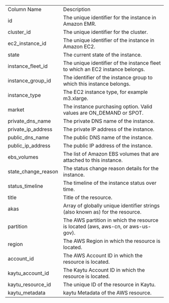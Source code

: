 <table>
	<tr><td>Column Name</td><td>Description</td></tr>
	<tr><td>id</td><td>The unique identifier for the instance in Amazon EMR.</td></tr>
	<tr><td>cluster_id</td><td>The unique identifier for the cluster.</td></tr>
	<tr><td>ec2_instance_id</td><td>The unique identifier of the instance in Amazon EC2.</td></tr>
	<tr><td>state</td><td>The current state of the instance.</td></tr>
	<tr><td>instance_fleet_id</td><td>The unique identifier of the instance fleet to which an EC2 instance belongs.</td></tr>
	<tr><td>instance_group_id</td><td>The identifier of the instance group to which this instance belongs.</td></tr>
	<tr><td>instance_type</td><td>The EC2 instance type, for example m3.xlarge.</td></tr>
	<tr><td>market</td><td>The instance purchasing option. Valid values are ON_DEMAND or SPOT.</td></tr>
	<tr><td>private_dns_name</td><td>The private DNS name of the instance.</td></tr>
	<tr><td>private_ip_address</td><td>The private IP address of the instance.</td></tr>
	<tr><td>public_dns_name</td><td>The public DNS name of the instance.</td></tr>
	<tr><td>public_ip_address</td><td>The public IP address of the instance.</td></tr>
	<tr><td>ebs_volumes</td><td>The list of Amazon EBS volumes that are attached to this instance.</td></tr>
	<tr><td>state_change_reason</td><td>The status change reason details for the instance.</td></tr>
	<tr><td>status_timeline</td><td>The timeline of the instance status over time.</td></tr>
	<tr><td>title</td><td>Title of the resource.</td></tr>
	<tr><td>akas</td><td>Array of globally unique identifier strings (also known as) for the resource.</td></tr>
	<tr><td>partition</td><td>The AWS partition in which the resource is located (aws, aws-cn, or aws-us-gov).</td></tr>
	<tr><td>region</td><td>The AWS Region in which the resource is located.</td></tr>
	<tr><td>account_id</td><td>The AWS Account ID in which the resource is located.</td></tr>
	<tr><td>kaytu_account_id</td><td>The Kaytu Account ID in which the resource is located.</td></tr>
	<tr><td>kaytu_resource_id</td><td>The unique ID of the resource in Kaytu.</td></tr>
	<tr><td>kaytu_metadata</td><td>kaytu Metadata of the AWS resource.</td></tr>
</table>